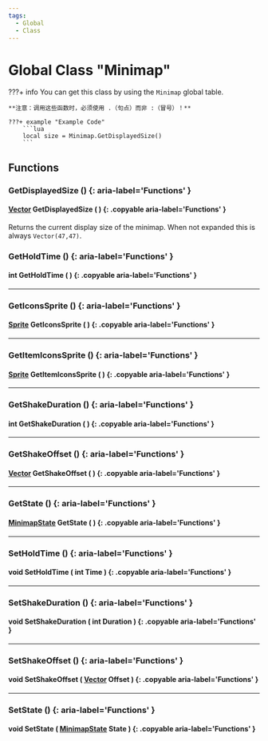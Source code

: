 ```yaml
---
tags:
  - Global
  - Class
---
```

# Global Class "Minimap"

???+ info
    You can get this class by using the `Minimap` global table.

    **注意：调用这些函数时，必须使用 .（句点）而非 :（冒号）！**
    
    ???+ example "Example Code"
        ```lua
        local size = Minimap.GetDisplayedSize()
        ```
        
## Functions

### GetDisplayedSize () {: aria-label='Functions' }
#### [Vector](Vector.md) GetDisplayedSize ( ) {: .copyable aria-label='Functions' }
Returns the current display size of the minimap. When not expanded this is always `Vector(47,47)`.
### GetHoldTime () {: aria-label='Functions' }
#### int GetHoldTime ( ) {: .copyable aria-label='Functions' }

___
### GetIconsSprite () {: aria-label='Functions' }
#### [Sprite](Sprite.md) GetIconsSprite ( ) {: .copyable aria-label='Functions' }

___
### GetItemIconsSprite () {: aria-label='Functions' }
#### [Sprite](Sprite.md) GetItemIconsSprite ( ) {: .copyable aria-label='Functions' }

___
### GetShakeDuration () {: aria-label='Functions' }
#### int GetShakeDuration ( ) {: .copyable aria-label='Functions' }

___
### GetShakeOffset () {: aria-label='Functions' }
#### [Vector](Vector.md) GetShakeOffset ( ) {: .copyable aria-label='Functions' }

___
### GetState () {: aria-label='Functions' }
#### [MinimapState](./enums/MinimapState.md) GetState ( ) {: .copyable aria-label='Functions' }

___
### SetHoldTime () {: aria-label='Functions' }
#### void SetHoldTime ( int Time ) {: .copyable aria-label='Functions' }

___
### SetShakeDuration () {: aria-label='Functions' }
#### void SetShakeDuration ( int Duration ) {: .copyable aria-label='Functions' }

___
### SetShakeOffset () {: aria-label='Functions' }
#### void SetShakeOffset ( [Vector](Vector.md) Offset ) {: .copyable aria-label='Functions' }

___
### SetState () {: aria-label='Functions' }
#### void SetState ( [MinimapState](./enums/MinimapState.md) State ) {: .copyable aria-label='Functions' }
